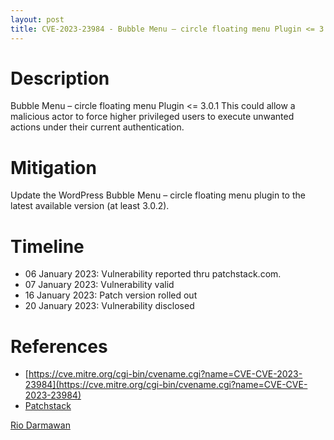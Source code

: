 ```yaml
---
layout: post
title: CVE-2023-23984 - Bubble Menu – circle floating menu Plugin <= 3.0.1 - Cross Site Request Forgery (CSRF)
---
```


Description
============
Bubble Menu – circle floating menu Plugin <= 3.0.1 This could allow a malicious actor to force higher privileged users to execute unwanted actions under their current authentication.

Mitigation
============ 
Update the WordPress Bubble Menu – circle floating menu plugin to the latest available version (at least 3.0.2).

Timeline
============ 
  * 06 January 2023: Vulnerability reported thru patchstack.com.
  * 07 January 2023: Vulnerability valid
  * 16 January 2023: Patch version rolled out
  * 20 January 2023: Vulnerability disclosed

References
============ 
  * [https://cve.mitre.org/cgi-bin/cvename.cgi?name=CVE-CVE-2023-23984](https://cve.mitre.org/cgi-bin/cvename.cgi?name=CVE-CVE-2023-23984)
  * [Patchstack](https://patchstack.com/database/vulnerability/bubble-menu/wordpress-bubble-menu-circle-floating-menu-plugin-3-0-1-cross-site-request-forgery-csrf)



[Rio Darmawan](https://patchstack.com/database/researcher/0f0ce3de-fbab-4348-9729-a5ef92c74b3e)
